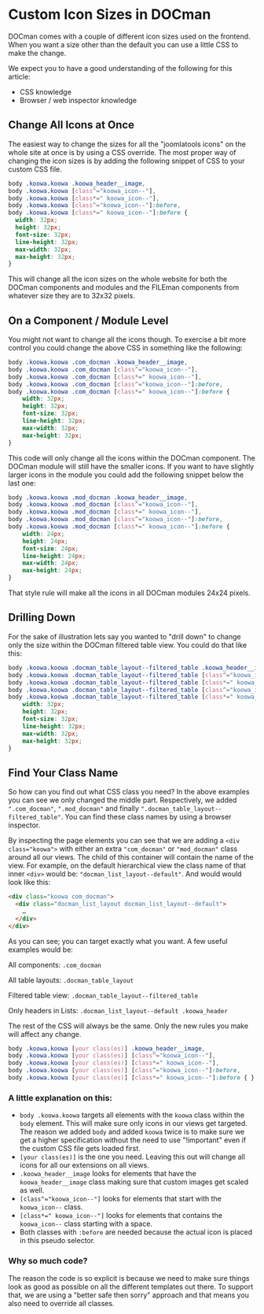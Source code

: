 # Custom Icon Sizes in DOCman

DOCman comes with a couple of different icon sizes used on the frontend. When you want a size other than the default you can use a little CSS to make the change. 

We expect you to have a good understanding of the following for this article:

* CSS knowledge
* Browser / web inspector knowledge

## Change All Icons at Once

The easiest way to change the sizes for all the "joomlatools icons" on the whole site at once is by using a CSS override. The most proper way of changing the icon sizes is by adding the following snippet of CSS to your custom CSS file.

```css
body .koowa.koowa .koowa_header__image,
body .koowa.koowa [class^="koowa_icon--"],
body .koowa.koowa [class*=" koowa_icon--"],
body .koowa.koowa [class^="koowa_icon--"]:before,
body .koowa.koowa [class*=" koowa_icon--"]:before {
  width: 32px;
  height: 32px;
  font-size: 32px;
  line-height: 32px;
  max-width: 32px;
  max-height: 32px;
}
```

This will change all the icon sizes on the whole website for both the DOCman components and modules and the FILEman components from whatever size they are to 32x32 pixels.

## On a Component / Module Level

You might not want to change all the icons though. To exercise a bit more control you could change the above CSS in something like the following:

```css
body .koowa.koowa .com_docman .koowa_header__image,
body .koowa.koowa .com_docman [class^="koowa_icon--"],
body .koowa.koowa .com_docman [class*=" koowa_icon--"],
body .koowa.koowa .com_docman [class^="koowa_icon--"]:before,
body .koowa.koowa .com_docman [class*=" koowa_icon--"]:before {
	width: 32px;
    height: 32px;
    font-size: 32px;
    line-height: 32px;
    max-width: 32px;
    max-height: 32px;
}
```

This code will only change all the icons within the DOCman component. The DOCman module will still have the smaller icons. If you want to have slightly larger icons in the module you could add the following snippet below the last one:

```css
body .koowa.koowa .mod_docman .koowa_header__image,
body .koowa.koowa .mod_docman [class^="koowa_icon--"],
body .koowa.koowa .mod_docman [class*=" koowa_icon--"],
body .koowa.koowa .mod_docman [class^="koowa_icon--"]:before,
body .koowa.koowa .mod_docman [class*=" koowa_icon--"]:before {
	width: 24px;
	height: 24px;
	font-size: 24px;
	line-height: 24px;
	max-width: 24px;
    max-height: 24px;
}
```

That style rule will make all the icons in all DOCman modules 24x24 pixels.

## Drilling Down

For the sake of illustration lets say you wanted to "drill down" to change only the size within the DOCman filtered table view. You could do that like this: 

```css
body .koowa.koowa .docman_table_layout--filtered_table .koowa_header__image,
body .koowa.koowa .docman_table_layout--filtered_table [class^="koowa_icon--"],
body .koowa.koowa .docman_table_layout--filtered_table [class*=" koowa_icon--"],
body .koowa.koowa .docman_table_layout--filtered_table [class^="koowa_icon--"]:before,
body .koowa.koowa .docman_table_layout--filtered_table [class*=" koowa_icon--"]:before {
	width: 32px;
	height: 32px;
	font-size: 32px;
	line-height: 32px;
	max-width: 32px;
    max-height: 32px;
}
```

## Find Your Class Name

So how can you find out what CSS class you need? In the above examples you can see we only changed the middle part. Respectively, we added `".com_docman"`, `".mod_docman"` and finally `".docman_table_layout--filtered_table"`. You can find these class names by using a browser inspector.

By inspecting the page elements you can see that we are adding a `<div class="koowa">` with either an extra `"com_docman"` or `"mod_docman"` class around all our views. The child of this container will contain the name of the view. For example, on the default hierarchical view the class name of that inner `<div>` would be: `"docman_list_layout--default"`. And would would look like this:

```html
<div class="koowa com_docman">
  <div class="docman_list_layout docman_list_layout--default">
    …
  </div>
</div>
```

As you can see; you can target exactly what you want. A few useful examples would be:

All components: `.com_docman` 

All table layouts: `.docman_table_layout` 

Filtered table view: `.docman_table_layout--filtered_table` 

Only headers in Lists: `.docman_list_layout--default .koowa_header`

The rest of the CSS will always be the same. Only the new rules you make will affect any change.

```css
body .koowa.koowa [your class(es)] .koowa_header__image,
body .koowa.koowa [your class(es)] [class^="koowa_icon--"],
body .koowa.koowa [your class(es)] [class*=" koowa_icon--"],
body .koowa.koowa [your class(es)] [class^="koowa_icon--"]:before,
body .koowa.koowa [your class(es)] [class*=" koowa_icon--"]:before { }
```

### A little explanation on this:

- `body .koowa.koowa` targets all elements with the `koowa` class within the `body` element. This will make sure only icons in our views get targeted. The reason we added `body` and added `koowa` twice is to make sure we get a higher specification without the need to use "!important" even if the custom CSS file gets loaded first. 
- `[your class(es)]` is the one you need. Leaving this out will change all icons for all our extensions on all views.
- `.koowa_header__image` looks for elements that have the `koowa_header__image` class making sure that custom images get scaled as well.
- `[class^="koowa_icon--"]` looks for elements that start with the `koowa_icon--` class.
- `[class*=" koowa_icon--"]` looks for elements that contains the ` koowa_icon--` class starting with a space.
- Both classes with `:before` are needed because the actual icon is placed in this pseudo selector.

### Why so much code?

The reason the code is so explicit is because we need to make sure things look as good as possible on all the different templates out there. To support that, we are using a "better safe then sorry" approach and that means you also need to override all classes.